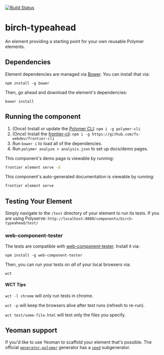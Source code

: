 [![Build Status](https://travis-ci.org/FamilySearchElements/birch-typeahead.svg?branch=master)](https://travis-ci.org/FamilySearchElements/birch-typeahead)

# birch-typeahead

An element providing a starting point for your own reusable Polymer elements.


## Dependencies

Element dependencies are managed via [Bower](http://bower.io/). You can
install that via:

    npm install -g bower

Then, go ahead and download the element's dependencies:

    bower install


## Running the component

1. (Once) Install or update the [Polymer CLI](https://www.npmjs.com/package/polymer-cli): ```npm i -g polymer-cli```
1. (Once) Install the [frontier-cli](https://github.com/fs-webdev/frontier-cli): ```npm i -g https://github.com/fs-webdev/frontier-cli```
1. Run `bower i` to load all of the dependencies.
1. Run `polymer analyze > analysis.json` to set up docs/demo pages.

This component's demo page is viewable by running:

```bash
frontier element serve -d
```

This component's auto-generated documentation is viewable by running:

```bash
frontier element serve
```

## Testing Your Element

Simply navigate to the `/test` directory of your element to run its tests. If
you are using Polyserve: `http://localhost:8080/components/birch-typeahead/test/`

### web-component-tester

The tests are compatible with [web-component-tester](https://github.com/Polymer/web-component-tester).
Install it via:

    npm install -g web-component-tester

Then, you can run your tests on _all_ of your local browsers via:

    wct

#### WCT Tips

`wct -l chrome` will only run tests in chrome.

`wct -p` will keep the browsers alive after test runs (refresh to re-run).

`wct test/some-file.html` will test only the files you specify.


## Yeoman support

If you'd like to use Yeoman to scaffold your element that's possible. The official [`generator-polymer`](https://github.com/yeoman/generator-polymer) generator has a [`seed`](https://github.com/yeoman/generator-polymer#seed) subgenerator.
